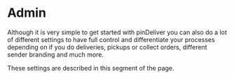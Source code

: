 # Admin

Although it is very simple to get started with pinDeliver you can also do a lot of different settings to have full control and differentiate your processes depending on if you do deliveries, pickups or collect orders, different sender branding and much more.

These settings are described in this segment of the page. 
